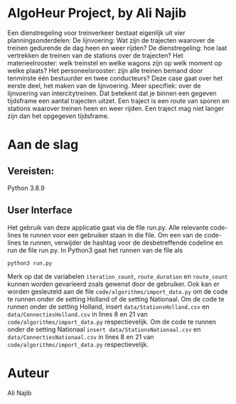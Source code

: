 # AlgoHeur Project, by Ali Najib

Een dienstregeling voor treinverkeer bestaat eigenlijk uit vier planningsonderdelen:
De lijnvoering: Wat zijn de trajecten waarover de treinen gedurende de dag heen en weer rijden?
De dienstregeling: hoe laat vertrekken de treinen van de stations over de trajecten?
Het materieelrooster: welk treinstel en welke wagons zijn op welk moment op welke plaats?
Het personeelsrooster: zijn alle treinen bemand door tenminste één bestuurder en twee conducteurs?
Deze case gaat over het eerste deel, het maken van de lijnvoering. Meer specifiek: over de lijnvoering van intercitytreinen. Dat betekent dat je binnen een gegeven tijdsframe een aantal trajecten uitzet. Een traject is een route van sporen en stations waarover treinen heen en weer rijden. Een traject mag niet langer zijn dan het opgegeven tijdsframe.

# Aan de slag
## Vereisten:
Python 3.8.9

## User Interface

Het gebruik van deze applicatie gaat via de file run.py. Alle relevante code-lines te runnen voor een gebruiker staan in die file.
Om een van de code-lines te runnen, verwijder de hashtag voor de desbetreffende codeline en run de file run.py. In Python3 gaat het runnen van de file als

```
python3 run.py
```

Merk op dat de variabelen ```iteration_count```, ```route_duration``` en ```route_count``` kunnen worden gevarieerd zoals gewenst door de gebruiker. 
Ook kan er worden gesleuteld
aan de file ```code/algorithms/import_data.py``` om de code te runnen onder de setting Holland of de setting Nationaal. Om de code te runnen onder de setting Holland,
insert ```data/StationsHolland.csv``` en ```data/ConnectiesHolland.csv``` in lines 8 en 21 van ```code/algorithms/import_data.py``` respectievelijk. Om de code te runnen onder de setting Nationaal
```insert data/StationsNationaal.csv``` en ```data/ConnectiesNationaal.csv``` in lines 8 en 21 van ```code/algorithms/import_data.py``` respectievelijk.

# Auteur

Ali Najib
